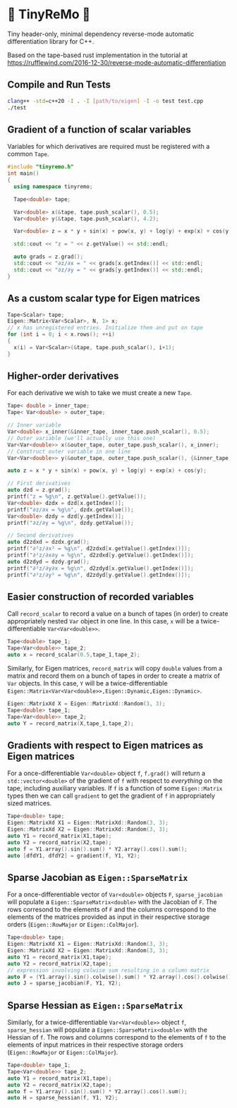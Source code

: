 # 🥁 TinyReMo 🥁

Tiny header-only, minimal dependency reverse-mode automatic differentiation library for C++.

Based on the tape-based rust implementation in the tutorial at https://rufflewind.com/2016-12-30/reverse-mode-automatic-differentiation

## Compile and Run Tests

```bash 
clang++ -std=c++20 -I . -I [path/to/eigen] -I -o test test.cpp
./test
```

## Gradient of a function of scalar variables

Variables for which derivatives are required must be registered with a common `Tape`.

```cpp
#include "tinyremo.h"
int main()
{
  using namespace tinyremo;

  Tape<double> tape;

  Var<double> x(&tape, tape.push_scalar(), 0.5);
  Var<double> y(&tape, tape.push_scalar(), 4.2);

  Var<double> z = x * y + sin(x) + pow(x, y) + log(y) + exp(x) + cos(y);

  std::cout << "z = " << z.getValue() << std::endl;

  auto grads = z.grad();
  std::cout << "∂z/∂x = " << grads[x.getIndex()] << std::endl;
  std::cout << "∂z/∂y = " << grads[y.getIndex()] << std::endl;
}
```


## As a custom scalar type for Eigen matrices

```cpp
Tape<Scalar> tape;
Eigen::Matrix<Var<Scalar>, N, 1> x;
// x has unregistered entries. Initialize them and put on tape
for (int i = 0; i < x.rows(); ++i) 
{
  x(i) = Var<Scalar>(&tape, tape.push_scalar(), i+1);
}
```

## Higher-order derivatives

For each derivative we wish to take we must create a new `Tape`.

```cpp
Tape< double > inner_tape;
Tape< Var<double> > outer_tape;

// Inner variable
Var<double> x_inner(&inner_tape, inner_tape.push_scalar(), 0.5);
// Outer variable (we'll actually use this one)
Var<Var<double>> x(&outer_tape, outer_tape.push_scalar(), x_inner);
// Construct outer variable in one line
Var<Var<double>> y(&outer_tape, outer_tape.push_scalar(), {&inner_tape, inner_tape.push_scalar(), 4.2});

auto z = x * y + sin(x) + pow(x, y) + log(y) + exp(x) + cos(y);

// First derivatives
auto dzd = z.grad();
printf("z = %g\n", z.getValue().getValue());
Var<double> dzdx = dzd[x.getIndex()];
printf("∂z/∂x = %g\n", dzdx.getValue());
Var<double> dzdy = dzd[y.getIndex()];
printf("∂z/∂y = %g\n", dzdy.getValue());

// Second derivatives
auto d2zdxd = dzdx.grad();
printf("∂²z/∂x² = %g\n", d2zdxd[x.getValue().getIndex()]);
printf("∂²z/∂x∂y = %g\n", d2zdxd[y.getValue().getIndex()]);
auto d2zdyd = dzdy.grad();
printf("∂²z/∂y∂x = %g\n", d2zdyd[x.getValue().getIndex()]);
printf("∂²z/∂y² = %g\n", d2zdyd[y.getValue().getIndex()]);
```

## Easier construction of recorded variables

Call `record_scalar` to record a value on a bunch of tapes (in order) to create
appropriately nested `Var` object in one line. In this case, `x` will be a
twice-differentiable `Var<Var<double>>`.

```cpp
Tape<double> tape_1;
Tape<Var<double>> tape_2;
auto x = record_scalar(0.5,tape_1,tape_2);
```

Similarly, for Eigen matrices, `record_matrix` will copy `double` values from a
matrix and record them on a bunch of tapes in order to create a matrix of `Var`
objects. In this case, `Y` will be a twice-differentiable
`Eigen::Matrix<Var<Var<double>>,Eigen::Dynamic,Eigen::Dynamic>`.

```cpp
Eigen::MatrixXd X = Eigen::MatrixXd::Random(3, 3);
Tape<double> tape_1;
Tape<Var<double>> tape_2;
auto Y = record_matrix(X,tape_1,tape_2);
```

## Gradients with respect to Eigen matrices as Eigen matrices

For a once-differentiable `Var<double>` object `f`, `f.grad()` will return a
`std::vector<double>` of the gradient of `f` with respect to _everything_ on the
tape, including auxiliary variables. If `f` is a function of some
`Eigen::Matrix` types then we can call `gradient` to get the gradient of `f` in
appropriately sized matrices.

```cpp
Tape<double> tape;
Eigen::MatrixXd X1 = Eigen::MatrixXd::Random(3, 3);
Eigen::MatrixXd X2 = Eigen::MatrixXd::Random(3, 3);
auto Y1 = record_matrix(X1,tape);
auto Y2 = record_matrix(X2,tape);
auto f = Y1.array().sin().sum() * Y2.array().cos().sum();
auto [dfdY1, dfdY2] = gradient(f, Y1, Y2);
```

## Sparse Jacobian as `Eigen::SparseMatrix`

For a once-differentiable vector of `Var<double>` objects `F`, `sparse_jacobian`
will populate a `Eigen::SparseMatrix<double>` with the Jacobian of `F`. The rows
corresond to the elements of `F` and the columns correspond to the elements of 
the matrices provided as input in their respective storage orders
(`Eigen::RowMajor` or `Eigen::ColMajor`).

```cpp
Tape<double> tape;
Eigen::MatrixXd X1 = Eigen::MatrixXd::Random(3, 3);
Eigen::MatrixXd X2 = Eigen::MatrixXd::Random(3, 3);
auto Y1 = record_matrix(X1,tape);
auto Y2 = record_matrix(X2,tape);
// expression involving colwise sum resulting in a column matrix
auto F = (Y1.array().sin().colwise().sum() * Y2.array().cos().colwise().sum()).matrix();
auto J = sparse_jacobian(F, Y1, Y2);
```

## Sparse Hessian as `Eigen::SparseMatrix`

Similarly, for a twice-differentiable `Var<Var<double>>` object `f`,
`sparse_hessian` will populate a `Eigen::SparseMatrix<double>` with the Hessian
of `f`. The rows and columns correspond to the elements of `f` to the elements
of input matrices in their respective storage orders (`Eigen::RowMajor` or
`Eigen::ColMajor`).

```cpp
Tape<double> tape_1;
Tape<Var<double>> tape_2;
auto Y1 = record_matrix(X1,tape);
auto Y2 = record_matrix(X2,tape);
auto f = Y1.array().sin().sum() * Y2.array().cos().sum();
auto H = sparse_hessian(f, Y1, Y2);
```
